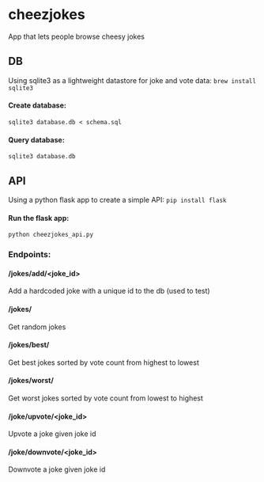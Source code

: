 # cheezjokes
App that lets people browse cheesy jokes

## DB
Using sqlite3 as a lightweight datastore for joke and vote data:
`brew install sqlite3`

#### Create database:
`sqlite3 database.db < schema.sql`

#### Query database:
`sqlite3 database.db`

## API
Using a python flask app to create a simple API:
`pip install flask`

#### Run the flask app:
`python cheezjokes_api.py`

### Endpoints:
#### /jokes/add/<joke_id>
Add a hardcoded joke with a unique id to the db (used to test)

#### /jokes/<count>
Get random jokes

#### /jokes/best/<count>
Get best jokes sorted by vote count from highest to lowest

#### /jokes/worst/<count>
Get worst jokes sorted by vote count from lowest to highest

#### /joke/upvote/<joke_id>
Upvote a joke given joke id

#### /joke/downvote/<joke_id>
Downvote a joke given joke id
